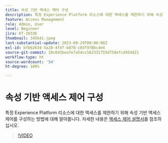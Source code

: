 ```yaml
---
title: 속성 기반 액세스 제어 구성
description: 특정 Experience Platform 리소스에 대한 액세스를 제한하기 위해 속성 기반 액세스 제어를 구성하는 방법에 대해 알아봅니다.
feature: Access Management
role: Admin, User
level: Beginner
jira: KT-10336
thumbnail: 345641.jpeg
last-substantial-update: 2023-09-29T00:00:00Z
exl-id: bfb62634-5a20-4f4f-b878-c03f978bc4e4
source-git-commit: 10c6d3bea7e7a54cc562332755d758efcd45dd21
workflow-type: ht
source-wordcount: '54'
ht-degree: 100%

---
```


# 속성 기반 액세스 제어 구성

특정 Experience Platform 리소스에 대한 액세스를 제한하기 위해 속성 기반 액세스 제어를 구성하는 방법에 대해 알아봅니다. 자세한 내용은 [액세스 제어 설명서](https://experienceleague.adobe.com/docs/experience-platform/access-control/abac/overview.html?lang=ko)를 참조하십시오.

>[!VIDEO](https://video.tv.adobe.com/v/345641?learn=on)
